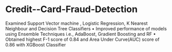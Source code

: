 # Credit--Card-Fraud-Detection
 Examined Support Vector machine , Logistic Regression, K Nearest Neighbour and Decision Tree Classifiers • Improved performance of models using Ensemble Techniques i.e., AdaBoost, Gradient Boosting and RF • Obtained highest F-1 score of 0.84 and Area Under Curve(AUC) score of 0.86 with XGBoost Classifier

